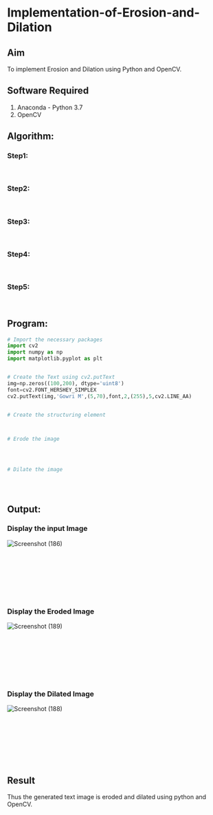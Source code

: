 # Implementation-of-Erosion-and-Dilation
## Aim
To implement Erosion and Dilation using Python and OpenCV.
## Software Required
1. Anaconda - Python 3.7
2. OpenCV
## Algorithm:
### Step1:
<br>


### Step2:
<br>

### Step3:
<br>

### Step4:
<br>

### Step5:
<br>

 
## Program:

``` Python
# Import the necessary packages
import cv2
import numpy as np
import matplotlib.pyplot as plt


# Create the Text using cv2.putText
img=np.zeros((100,200), dtype='uint8')
font=cv2.FONT_HERSHEY_SIMPLEX
cv2.putText(img,'Gowri M',(5,70),font,2,(255),5,cv2.LINE_AA)


# Create the structuring element



# Erode the image




# Dilate the image





```
## Output:

### Display the input Image
![Screenshot (186)](https://user-images.githubusercontent.com/75234946/169677580-f0bc23c8-2d36-4ffd-afdd-115b018ece03.png)

<br>
<br>
<br>
<br>
<br>
<br>

### Display the Eroded Image
![Screenshot (189)](https://user-images.githubusercontent.com/75234946/169677668-821e095d-fad6-4150-b442-db1a540de93f.png)

<br>
<br>
<br>
<br>
<br>
<br>

### Display the Dilated Image
![Screenshot (188)](https://user-images.githubusercontent.com/75234946/169677726-04570dc8-4990-4dc8-8fab-ed5627ceab69.png)


<br>
<br>
<br>
<br>
<br>
<br>

## Result
Thus the generated text image is eroded and dilated using python and OpenCV.
